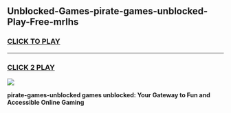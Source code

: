 
## Unblocked-Games-pirate-games-unblocked-Play-Free-mrlhs
<h3>
<a href="https://premium76.site?title=pirate-games-unblocked&ref=24M">CLICK TO PLAY</a></h3>
<hr>

<h3>
<a href="https://premium76.site?title=pirate-games-unblocked&ref=24M">CLICK 2 PLAY</a>
  
</h3>

<a href="https://premium76.site?title=pirate-games-unblocked&ref=24M"><img src="https://clearcache.store/games.png"></a>


**pirate-games-unblocked games unblocked: Your Gateway to Fun and Accessible Online Gaming**
